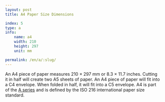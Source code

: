 ```yaml
---
layout: post
title: A4 Paper Size Dimensions

index: 5
type: a
info:
    name: a4
    width: 210
    height: 297
    unit: mm

permalink: /en/a/:slug/
---
```


An A4 piece of paper measures 210 × 297 mm or 8.3 × 11.7 inches. Cutting it in half will create two A5 sheets of paper. An A4 piece of paper will fit into a C4 envelope. When folded in half, it will fit into a C5 envelope. A4 is part of the [A series](/en/a) and is defined by the ISO 216 international paper size standard.
